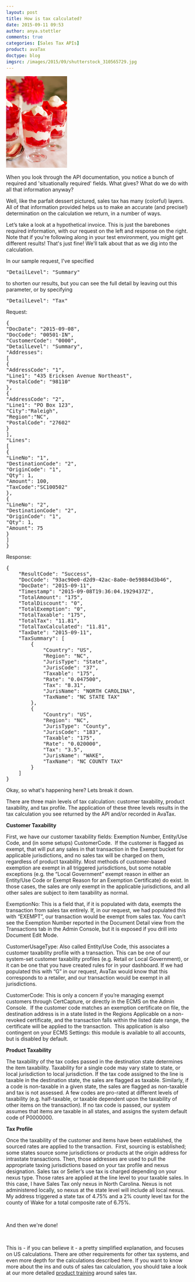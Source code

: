 ```yaml
---
layout: post
title: How is tax calculated?
date: 2015-09-11 09:53
author: anya.stettler
comments: true
categories: [Sales Tax APIs]
product: avaTax
doctype: blog
imgsrc: /images/2015/09/shutterstock_310565729.jpg
---
```

<a href="/images/2015/09/shutterstock_310565729.jpg"><img class=" size-full wp-image-9322 alignright" src="/images/2015/09/shutterstock_310565729.jpg" alt="shutterstock_310565729" width="167" height="250" /></a>

When you look through the API documentation, you notice a bunch of required and 'situationally required' fields. What gives? What do we do with all that information anyway?

Well, like the parfait dessert pictured, sales tax has many (colorful) layers. All of that information provided helps us to make an accurate (and precise!) determination on the calculation we return, in a number of ways.

Let’s take a look at a hypothetical invoice. This is just the barebones required information, with our request on the left and response on the right. Note that if you're following along in your test environment, you might get different results! That's just fine! We'll talk about that as we dig into the calculation.

In our sample request, I've specified
<pre class="prettyprint lang-js">"DetailLevel": "Summary"</pre>
to shorten our results, but you can see the full detail by leaving out this parameter, or by specifying
<pre class="prettyprint lang-js">"DetailLevel": "Tax"</pre>
Request:
<pre class="prettyprint lang-js">{
"DocDate": "2015-09-08",
"DocCode": "00501-IN",
"CustomerCode": "0000",
"DetailLevel": "Summary",
"Addresses":
[
{
"AddressCode": "1",
"Line1": "435 Ericksen Avenue Northeast",
"PostalCode": "98110"
},
{
"AddressCode": "2",
"Line1": "PO Box 123",
"City":"Raleigh",
"Region":"NC",
"PostalCode": "27602"
}
],
"Lines":
[
{
"LineNo": "1",
"DestinationCode": "2",
"OriginCode": "1",
"Qty": 1,
"Amount": 100,
"TaxCode":"SC100502"
},
{
"LineNo": "2",
"DestinationCode": "2",
"OriginCode": "1",
"Qty": 1,
"Amount": 75
}
]
}
</pre>
Response:
<pre class="prettyprint lang-js">{
    "ResultCode": "Success",
    "DocCode": "93ac90e0-d2d9-42ac-8a0e-0e59884d3b46",
    "DocDate": "2015-09-11",
    "Timestamp": "2015-09-08T19:36:04.1929437Z",
    "TotalAmount": "175",
    "TotalDiscount": "0",
    "TotalExemption": "0",
    "TotalTaxable": "175",
    "TotalTax": "11.81",
    "TotalTaxCalculated": "11.81",
    "TaxDate": "2015-09-11",
    "TaxSummary": [
        {
            "Country": "US",
            "Region": "NC",
            "JurisType": "State",
            "JurisCode": "37",
            "Taxable": "175",
            "Rate": "0.047500",
            "Tax": "8.31",
            "JurisName": "NORTH CAROLINA",
            "TaxName": "NC STATE TAX"
        },
        {
            "Country": "US",
            "Region": "NC",
            "JurisType": "County",
            "JurisCode": "183",
            "Taxable": "175",
            "Rate": "0.020000",
            "Tax": "3.5",
            "JurisName": "WAKE",
            "TaxName": "NC COUNTY TAX"
        }
    ]
}
</pre>
Okay, so what's happening here? Lets break it down.

There are three main levels of tax calculation: customer taxability, product taxability, and tax profile. The application of these three levels results in the tax calculation you see returned by the API and/or recorded in AvaTax.

<strong>Customer Taxability</strong>

First, we have our customer taxability fields: Exemption Number, Entity/Use Code, and (in some setups) CustomerCode.  If the customer is flagged as exempt, that will put any sales in that transaction in the Exempt bucket for applicable jurisdictions, and no sales tax will be charged on them, regardless of product taxability. Most methods of customer-based exemption are exempt in all triggered jurisdictions, but some notable exceptions (e.g. the “Local Government” exempt reason in either an Entity/Use Code or Exempt Reason for an Exemption Certificate) do exist. In those cases, the sales are only exempt in the applicable jurisdictions, and all other sales are subject to item taxability as normal.

ExemptionNo: This is a field that, if it is populated with data, exempts the transaction from sales tax entirely. If, in our request, we had populated this with “EXEMPT”, our transaction would be exempt from sales tax. You can’t see the Exemption Number reported in the Document Detail view from the Transactions tab in the Admin Console, but it is exposed if you drill into Document Edit Mode.

CustomerUsageType: Also called Entity/Use Code, this associates a customer taxability profile with a transaction. This can be one of our system-set customer taxability profiles (e.g. Retail or Local Government), or it can be one that you have created rules for in your dashboard. If we had populated this with “G” in our request, AvaTax would know that this corresponds to a retailer, and our transaction would be exempt in all jurisdictions.

CustomerCode: This is only a concern if you’re managing exempt customers through CertCapture, or directly in the ECMS on the Admin Console.  If the customer code matches an exemption certificate on file, the destination address is in a state listed in the Regions Applicable on a non-revoked certificate, and the transaction falls within the listed date range, the certificate will be applied to the transaction.  This application is also contingent on your ECMS Settings: this module is available to all accounts, but is disabled by default.

<strong>Product Taxability</strong>

The taxability of the tax codes passed in the destination state determines the item taxability. Taxability for a single code may vary state to state, or local jurisdiction to local jurisdiction. If the tax code assigned to the line is taxable in the destination state, the sales are flagged as taxable. Similarly, if a code is non-taxable in a given state, the sales are flagged as non-taxable and tax is not assessed. A few codes are pro-rated at different levels of taxability (e.g. half-taxable, or taxable dependent upon the taxability of other items on the transaction). If no tax code is passed, our system assumes that items are taxable in all states, and assigns the system default code of P0000000.

<strong>Tax Profile</strong>

Once the taxability of the customer and items have been established, the sourced rates are applied to the transaction.  First, sourcing is established; some states source some jurisdictions or products at the origin address for intrastate transactions. Then, those addresses are used to pull the appropriate taxing jurisdictions based on your tax profile and nexus designation. Sales tax or Seller’s use tax is charged depending on your nexus type. Those rates are applied at the line level to your taxable sales. In this case, I have Sales Tax only nexus in North Carolina. Nexus is not administered locally, so nexus at the state level will include all local nexus. My address triggered a state tax of 4.75% and a 2% county level tax for the county of Wake for a total composite rate of 6.75%.

&nbsp;

And then we're done!

&nbsp;

This is - if you can believe it - a pretty simplified explanation, and focuses on US calculations. There are other requirements for other tax systems, and even more depth for the calculations described here. If you want to know more about the ins and outs of sales tax calculation, you should take a look at our more detailed <a href="https://help.avalara.com/007_AvalaraUniversity/Online_Product_Training">product training</a> around sales tax.

<script src="https://google-code-prettify.googlecode.com/svn/loader/run_prettify.js"></script>
